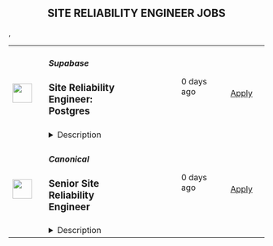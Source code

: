 <div align="center"><h2>SITE RELIABILITY ENGINEER JOBS</h2></div><table><tr>
                <td width="100" height="100" rowspan="2">
                    <img src="https://avatars.githubusercontent.com/u/54469796?s=200&v=4" width="38px" height="auto">
                </td>
                <td width="300">
                    <h5>Supabase</h5>
                    <h3>Site Reliability Engineer: Postgres</h3>
                </td>
                <td width="300">
                    <code></code>
                </td>
                <td width="200">
                <text>0 days ago</text>
                </td>
                <td width="100" rowspan="2">
                <a href="https://jobs.ashbyhq.com/supabase/ba5e5848-0ef7-430d-b773-9455b15db3e8" align="right" target="_blank">Apply</a>
                </td>
            </tr>
            <tr>
                <td colspan="3">
                <details><summary>Description</summary>
                <p style="min-height:1.5em">Supabase is an Open Source and fully remote company building developer tools for databases.</p><p style="min-height:1.5em">We are seeking an experienced SRE to manage the infrastructure of our Postgres databases. We currently manage over 1M Postgres instances and are growing fast.</p><p style="min-height:1.5em"><strong>You will:</strong></p><ul style="min-height:1.5em"><li><p style="min-height:1.5em">Help build the Supabase Postgres offering.</p></li><li><p style="min-height:1.5em">Focus on improving the reliability of database backups and recovery</p></li><li><p style="min-height:1.5em">Implement high availability with minimal downtime failover</p></li><li><p style="min-height:1.5em">Help operationalize database management for our users by implementing maintenance windows, blue-green deployments as part of database upgrades, etc.</p></li><li><p style="min-height:1.5em">Help users self serve debug their databases by improving database observability</p></li><li><p style="min-height:1.5em">Improve the performance of provisioned Postgres databases and expose knobs for our users to further tune their database performance</p></li><li><p style="min-height:1.5em">Improve our system architecture to reduce costs while balancing security and performance.</p></li><li><p style="min-height:1.5em">Design CI/CD systems to speed up deployments with proper change and release management processes.</p></li><li><p style="min-height:1.5em">Escalated storage support tickets and sharing the on-call responsibility for the storage service.</p></li></ul><p style="min-height:1.5em"><strong>You are:</strong></p><ul style="min-height:1.5em"><li><p style="min-height:1.5em">Experience in designing multi-tenant database solutions, designing for failover, fault-tolerance, and disaster recovery</p></li><li><p style="min-height:1.5em">Experience with orchestrating stateful workloads at scale or having used a Postgres operator like the ones from <a target="_blank" rel="noopener noreferrer nofollow" href="https://github.com/zalando/postgres-operator">Zalando</a> or <a target="_blank" rel="noopener noreferrer nofollow" href="https://github.com/CrunchyData/postgres-operator">Crunchy</a> is a plus</p></li><li><p style="min-height:1.5em">Experience with tools in the Postgres ecosystem like <a target="_blank" rel="noopener noreferrer nofollow" href="https://github.com/pgbackrest/pgbackrest">pgbackrest</a>, <a target="_blank" rel="noopener noreferrer nofollow" href="https://pgbarman.org/">barman</a>, <a target="_blank" rel="noopener noreferrer nofollow" href="https://github.com/zalando/patroni">Patroni</a>, <a target="_blank" rel="noopener noreferrer nofollow" href="https://github.com/sorintlab/stolon">Stolon</a>, etc</p></li><li><p style="min-height:1.5em">5+ years experience in SRE/DevOps/Cloud Infrastructure</p></li><li><p style="min-height:1.5em">3+ years of experience in building with Golang</p></li><li><p style="min-height:1.5em">Experience in managing large deployments on AWS</p></li><li><p style="min-height:1.5em">Knowledge of networking</p></li><li><p style="min-height:1.5em">Experience with Infrastructure as Code tools</p></li></ul><p style="min-height:1.5em"><strong>We offer:</strong></p><ul style="min-height:1.5em"><li><p style="min-height:1.5em">100% remote work from anywhere in the world. No location-based adjustment to your salary.</p></li><li><p style="min-height:1.5em">ESOP (equity ownership in the company)</p></li><li><p style="min-height:1.5em">Autonomous work. We work collaboratively on projects, but you set your own pace.</p></li><li><p style="min-height:1.5em">Health, Vision and Dental benefits. Supabase covers 100% of the cost for employees and 80% for dependents</p></li><li><p style="min-height:1.5em">Generous Tech Allowance for any office setup you need</p></li><li><p style="min-height:1.5em">Annual Education Allowance</p></li><li><p style="min-height:1.5em">Annually run off-sites.</p></li></ul><p style="min-height:1.5em"> </p><h2>About the team</h2><ul style="min-height:1.5em"><li><p style="min-height:1.5em">We're a startup. It's unstructured.</p></li><li><p style="min-height:1.5em">Collectively founded more than 30 startups.</p></li><li><p style="min-height:1.5em">Globally distributed team with more than 30 different nationalities.</p></li><li><p style="min-height:1.5em">We deeply believe in <a target="_blank" rel="noopener noreferrer nofollow" href="https://supabase.com/blog/2022/03/25/should-i-open-source-my-company">the efficacy of collaborative open source</a>. We support existing communities and tools, rather than building "yet another xx".</p></li><li><p style="min-height:1.5em">We "dogfood" everything. If you use it in your project, we use it in Supabase.</p></li></ul><h2>Process</h2><ul style="min-height:1.5em"><li><p style="min-height:1.5em">The entire process is fully remote and all communication will happen over email or via video chat.</p></li><li><p style="min-height:1.5em">Once you've submitted your application, the team will review your submission and may reach out for a short screening interview over a video call.</p></li><li><p style="min-height:1.5em">If you pass the screen you will be invited to up to four follow-up interviews. </p></li><li><p style="min-height:1.5em">The calls:</p><ul style="min-height:1.5em"><li><p style="min-height:1.5em">usually take between 20-45 minutes each depending on the interviewer.</p></li><li><p style="min-height:1.5em">most of the time, are all 1:1.</p></li><li><p style="min-height:1.5em">will be with the founders, a member of either the growth or engineering team (depending on the role) and usually one other person from your immediate team or function.</p></li></ul></li><li><p style="min-height:1.5em">Once the interviews are over, the team will meet to discuss several roles and candidates and may:</p><ul style="min-height:1.5em"><li><p style="min-height:1.5em">ask one or two follow-up questions over email or a quick call.</p></li><li><p style="min-height:1.5em">go directly to making an offer.</p></li></ul></li></ul>
                </details>
                </td>
            </tr>,<tr>
                <td width="100" height="100" rowspan="2">
                    <img src="https://pbs.twimg.com/profile_images/1673959375340290050/x7pNtXQ7_400x400.jpg" width="38px" height="auto">
                </td>
                <td width="300">
                    <h5>Canonical</h5>
                    <h3>Senior Site Reliability Engineer</h3>
                </td>
                <td width="300">
                    <code></code>
                </td>
                <td width="200">
                <text>0 days ago</text>
                </td>
                <td width="100" rowspan="2">
                <a href="https://canonical.com/careers/3029798" align="right" target="_blank">Apply</a>
                </td>
            </tr>
            <tr>
                <td colspan="3">
                <details><summary>Description</summary>
                
      <p>Canonical is a leading provider of open source software and operating systems to the global enterprise and technology markets. Our platform, Ubuntu, is very widely used in breakthrough enterprise initiatives such as public cloud, data science, AI, engineering innovation and IoT. Our customers include the world's leading public cloud and silicon providers, and industry leaders in many sectors. The company is a pioneer of global distributed collaboration, with 1200+ colleagues in 75+ countries and very few office based roles. Teams meet two to four times yearly in person, in interesting locations around the world, to align on strategy and execution.</p>
<p>The company is founder led, profitable and growing.</p>
<h2><strong>We are hiring a Senior Site Reliability Engineer</strong></h2>
<p>Next-gen operations at scale, with pure Python infra-as-code, from bare metal to containers and applications. Our goal is to perfect enterprise infrastructure devops.</p>
<p>We run hundreds of private cloud, Kubernetes, and application clusters for customers across physical and public cloud estate, and we are raising the bar on what's possible with automation by embracing a universal operator pattern and model-driven operations.</p>
<p>To succeed in this role you need to believe in automation as a pure software engineering problem, not a hack-it-till-it-works-for-me problem. You need to be interested in the scientific approach to operations at scale, driven by metrics and code, and you need to be able to learn the entire stack, from bare metal networking and kernel up to serverless and open source applications.</p>
<p>Location: Globally remote role</p>
<h3><strong>The role entails</strong></h3>
<p>Our cloud operations engineers bring Python software-engineering skills and rigour to the operations domain. We practise devsecops from bare metal to application. We architect and run OpenStack, Kubernetes and software defined storage, and we enable devsecops for applications running on that infrastructure too.</p>
<p>To become a member of this team, you need to be a software engineer fluent in Python, you need a genuine interest in the full open source infrastructure stack from metal to containers, and you need the ability to work in a high pressure operations environment with mission-critical services for global brand name customers.</p>
<p>As a member of the team you will gain experience in a broad range of cloud technologies. We evolve our offerings as the state of the art improves, so you get to stay current with the latest capabilities in open source infrastructure. We drive upgrades to keep our customers on the latest, best solutions.</p>
<h3><strong>What we are looking for in you</strong></h3>
<ul>
<li>Degree in Software Engineering or Computer Science</li>
<li>Experience with Linux and familiarity with Linux networking and storage</li>
<li>Python software development expertise</li>
<li>Operational experience</li>
<li>Excellent interpersonal skills, curiosity, flexibility, and accountability</li>
<li>Ability to travel internationally twice a year, for company events up to two weeks long</li>
</ul>
<h3><strong>Nice-to-have skills</strong></h3>
<ul>
<li>Experience with OpenStack or Kubernetes deployment or operations</li>
<li>Familiarity with public or private cloud management</li>
</ul>
<h2><strong>What we offer colleagues</strong></h2>
<p>We consider geographical location, experience, and performance in shaping compensation worldwide. We revisit compensation annually (and more often for graduates and associates) to ensure we recognise outstanding performance. In addition to base pay, we offer a performance-driven annual bonus or commission. We provide all team members with additional benefits, which reflect our values and ideals. We balance our programs to meet local needs and ensure fairness globally.</p>
<ul>
<li>Distributed work environment with twice-yearly team sprints in person</li>
<li>Personal learning and development budget of USD 2,000 per year</li>
<li>Annual compensation review</li>
<li>Recognition rewards</li>
<li>Annual holiday leave</li>
<li>Maternity and paternity leave</li>
<li>Employee Assistance Programme</li>
<li>Opportunity to travel to new locations to meet colleagues</li>
<li>Priority Pass, and travel upgrades for long haul company events</li>
</ul>
<h2><strong>About Canonical</strong></h2>
<p>Canonical is a pioneering tech firm at the forefront of the global move to open source. As the company that publishes Ubuntu, one of the most important open source projects and the platform for AI, IoT and the cloud, we are changing the world of software. We recruit on a global basis and set a very high standard for people joining the company. We expect excellence - in order to succeed, we need to be the best at what we do. Most colleagues at Canonical have worked from home since its inception in 2004.​ Working here is a step into the future, and will challenge you to think differently, work smarter, learn new skills, and raise your game.</p>
<h3><strong>Canonical is an equal opportunity employer</strong></h3>
<p>We are proud to foster a workplace free from discrimination. Diversity of experience, perspectives, and background create a better work environment and better products. <a href="https://canonical.com/careers/diversity/identity">Whatever your identity, we will give your application fair consideration.</a></p>
<p>&nbsp;#LI-Remote</p>
<p><br><br></p>





&nbsp;

<p>Requisition ID: 461</p><p></p>
    
                </details>
                </td>
            </tr>,<tr>
                <td width="100" height="100" rowspan="2">
                    <img src="https://pbs.twimg.com/profile_images/1673959375340290050/x7pNtXQ7_400x400.jpg" width="38px" height="auto">
                </td>
                <td width="300">
                    <h5>Canonical</h5>
                    <h3>Senior Site Reliability / Gitops Engineer</h3>
                </td>
                <td width="300">
                    <code></code>
                </td>
                <td width="200">
                <text>0 days ago</text>
                </td>
                <td width="100" rowspan="2">
                <a href="https://canonical.com/careers/5517891" align="right" target="_blank">Apply</a>
                </td>
            </tr>
            <tr>
                <td colspan="3">
                <details><summary>Description</summary>
                
      <p>This role is an opportunity for a hands-on, but literally hands-off, senior technologist with a passion for Linux to build a career with Canonical and drive the success with those leveraging Ubuntu and open source products.&nbsp; If you have experience of IT operations automation, Infrastructure as Code and a passion for technology, then you will enjoy working with some of the best people in the industry at Canonical.</p>
<h2><strong>Job Summary</strong></h2>
<p>The IS team at Canonical supports and maintains all of Canonical’s IT production services. The team is in charge of running services used by over 60 million Ubuntu users.</p>
<p>As an Senior SRE &amp; Gitops engineer you’ll be in a unique position to drive operations automation to the next level, both in our own private clouds as well as in the public clouds. We do this by utilizing the best of open source infrastructure as code software, software development practices such as CI/CD pipelines, and Canonical’s leading products for software operation automation.</p>
<p>In addition to defining the infrastructure as code, you will improve Canonical products and the open-source technologies they’re based on by providing critical feedback to developers on how their products operate at scale. This is done by submitting bugs (and sometimes writing pull requests) and collaborating on design and implementations with other teams within the company.</p>
<p>You’ll be part of a global team of SREs that work together and support each other to provide the best possible services to our company, Canonical’s customers and the Ubuntu Community.</p>
<h2><strong>As a Senior Site Reliability / Gitops Engineer you will</strong></h2>
<ul>
<li>Drive the development of automation, Gitops in your team as an embedded tech lead</li>
<li>Closely collaborate with the IS architect to align your solutions with the IS architecture vision</li>
<li>Design and architect services that IS can offer to the organization as products</li>
<li>Apply your experience of IaC to develop infrastructure as code practice within IS by constantly increasing automation and improving IaC processes</li>
<li>Automate software operations for re-usability and consistency across private and public clouds, taking into consideration the complexities of distributed systems</li>
<li>Maintain operational responsibility for all of Canonical’s core services, networks, and infrastructure</li>
<li>Develop skills in troubleshooting, capacity planning, and performance investigation, Setting up, maintaining and using observability tools such as Prometheus, Grafana, and Elasticsearch; design, implement and maintain monitoring and alerting for various systems and services</li>
<li>Provide assistance and work with globally distributed engineering, operations, and support peers</li>
<li>Be given uninterrupted development time to focus on larger projects and automation of manual tasks</li>
<li>Share your experience, know-how and best practices with other team members in design sessions, mentorship and ‘doing work together’</li>
<li>Carry final responsibility for time-critical escalations</li>
</ul>
<h2>What we are looking for in you</h2>
<ul>
<li>A modern view on hosting architecture, driven by infrastructure as code across both private and public clouds.</li>
<li>A product mindset thriving to develop products rather than solutions.</li>
<li>Python software development experience, with large projects</li>
<li>Experience working with Kubernetes or other container orchestration systems.</li>
<li>Proven exposure to manage and deploy cloud infrastructure with code.&nbsp;&nbsp;</li>
<li>Practical knowledge of Linux networking, routing, and firewalls</li>
<li>Affinity with various forms of Linux storage, from Ceph to Databases</li>
<li>Hands-on experience administering enterprise Linux servers</li>
<li>Extensive knowledge of cloud computing concepts and technologies</li>
<li>Bachelor's degree or greater, preferably in computer science or related engineering field</li>
<li>Able to communicate clearly and effectively in English over email, chat, video or voice calls and in-person</li>
<li>Motivated and able to troubleshoot from kernel to web, and willing to ask others when appropriate</li>
<li>A willingness to be flexible and able to learn new things quickly</li>
<li>Be inspired by the needs of fast-changing environments</li>
<li>Happy to work within distributed teams</li>
<li>Be passionate and familiarized about open-source, especially Ubuntu or Debian</li>
</ul>
<h2>What we offer you</h2>
<p>Your base pay will depend on various factors including your geographical location, level of experience, knowledge and skills. In addition to the benefits above, certain roles are also eligible for additional benefits and rewards including annual bonuses and sales incentives based on revenue or utilization. Our compensation philosophy is to ensure equity right across our global workforce.&nbsp;&nbsp;</p>
<p>In addition to a competitive base pay, we provide all team members with additional benefits, which reflect our values and ideals. Please note that additional benefits may apply depending on the work location and, for more information on these, you can ask in the later stages of the recruitment process.</p>
<ul>
<li>Fully remote working environment - we’ve been working remotely since 2004!</li>
<li>Personal learning and development budget of 2,000USD per annum</li>
<li>Annual compensation review</li>
<li>Recognition rewards</li>
<li>Annual holiday leave</li>
<li>Parental Leave</li>
<li>Employee Assistance Programme</li>
<li>Opportunity to travel to new locations to meet colleagues at ‘sprints’</li>
<li>Priority Pass for travel and travel upgrades for long haul company events</li>
</ul>
<h2>About Canonical</h2>
<p>Canonical is a pioneering tech firm that is at the forefront of the global move to open source. As the company that publishes Ubuntu, one of the most important open source projects and the platform for AI, IoT and the cloud, we are changing the world on a daily basis. We recruit on a global basis and set a very high standard for people joining the company. We expect excellence - in order to succeed, we need to be the best at what we do.</p>
<p>Canonical has been a remote-first company since its inception in 2004.​ Work at Canonical is a step into the future, and will challenge you to think differently, work smarter, learn new skills, and raise your game. Canonical provides a unique window into the world of 21st-century digital business.</p>
<h2>Canonical is an equal opportunity employer</h2>
<p>We are proud to foster a workplace free from discrimination. Diversity of experience, perspectives, and background create a better work environment and better products. <a href="https://canonical.com/careers/diversity/identity">Whatever your identity, we will give your application fair consideration.</a></p>
<p>#LI-remote&nbsp;</p>
<p>Requisition ID: 263</p><p></p>
    
                </details>
                </td>
            </tr>,<tr>
                <td width="100" height="100" rowspan="2">
                    <img src="https://pbs.twimg.com/profile_images/1673959375340290050/x7pNtXQ7_400x400.jpg" width="38px" height="auto">
                </td>
                <td width="300">
                    <h5>Canonical</h5>
                    <h3>Site Reliability Engineer</h3>
                </td>
                <td width="300">
                    <code></code>
                </td>
                <td width="200">
                <text>0 days ago</text>
                </td>
                <td width="100" rowspan="2">
                <a href="https://canonical.com/careers/4468036" align="right" target="_blank">Apply</a>
                </td>
            </tr>
            <tr>
                <td colspan="3">
                <details><summary>Description</summary>
                
      <p>Canonical is a leading provider of open source software and operating systems to the global enterprise and technology markets. Our platform, Ubuntu, is very widely used in breakthrough enterprise initiatives such as public cloud, data science, AI, engineering innovation and IoT. Our customers include the world's leading public cloud and silicon providers, and industry leaders in many sectors. The company is a pioneer of global distributed collaboration, with 1200+ colleagues in 75+ countries and very few office based roles. Teams meet two to four times yearly in person, in interesting locations around the world, to align on strategy and execution.</p>
<p>The company is founder led, profitable and growing.</p>
<h2><strong>We are hiring a Site Reliability Engineer</strong></h2>
<p>Next-gen operations at scale, with pure Python infra-as-code, from bare metal to containers and applications. Our goal is to perfect enterprise infrastructure devops.</p>
<p>We run hundreds of private cloud, Kubernetes, and application clusters for customers across physical and public cloud estate, and we are raising the bar on what's possible with automation by embracing a universal operator pattern and model-driven operations.</p>
<p>To succeed in this role you need to believe in automation as a pure software engineering problem, not a hack-it-till-it-works-for-me problem. You need to be interested in the scientific approach to operations at scale, driven by metrics and code, and you need to be able to learn the entire stack, from bare metal networking and kernel up to serverless and open source applications.</p>
<p>Location: Globally remote role</p>
<h3><strong>The role entails</strong></h3>
<p>Our cloud operations engineers bring Python software-engineering skills and rigour to the operations domain. We practise devsecops from bare metal to application. We architect and run OpenStack, Kubernetes and software defined storage, and we enable devsecops for applications running on that infrastructure too.</p>
<p>To become a member of this team, you need to be a software engineer fluent in Python, you need a genuine interest in the full open source infrastructure stack from metal to containers, and you need the ability to work in a high pressure operations environment with mission-critical services for global brand name customers.</p>
<p>As a member of the team you will gain experience in a broad range of cloud technologies. We evolve our offerings as the state of the art improves, so you get to stay current with the latest capabilities in open source infrastructure. We drive upgrades to keep our customers on the latest, best solutions.</p>
<h3><strong>What we are looking for in you</strong></h3>
<ul>
<li>Degree in Software Engineering or Computer Science</li>
<li>Experience with Linux and familiarity with Linux networking and storage</li>
<li>Python software development expertise</li>
<li>Operational experience</li>
<li>Excellent interpersonal skills, curiosity, flexibility, and accountability</li>
<li>Ability to travel internationally twice a year, for company events up to two weeks long</li>
</ul>
<h3><strong>Nice-to-have skills</strong></h3>
<ul>
<li>Experience with OpenStack or Kubernetes deployment or operations</li>
<li>Familiarity with public or private cloud management</li>
</ul>
<h2><strong>What we offer colleagues</strong></h2>
<p>We consider geographical location, experience, and performance in shaping compensation worldwide. We revisit compensation annually (and more often for graduates and associates) to ensure we recognise outstanding performance. In addition to base pay, we offer a performance-driven annual bonus or commission. We provide all team members with additional benefits, which reflect our values and ideals. We balance our programs to meet local needs and ensure fairness globally.</p>
<ul>
<li>Distributed work environment with twice-yearly team sprints in person</li>
<li>Personal learning and development budget of USD 2,000 per year</li>
<li>Annual compensation review</li>
<li>Recognition rewards</li>
<li>Annual holiday leave</li>
<li>Maternity and paternity leave</li>
<li>Employee Assistance Programme</li>
<li>Opportunity to travel to new locations to meet colleagues</li>
<li>Priority Pass, and travel upgrades for long haul company events</li>
</ul>
<h2><strong>About Canonical</strong></h2>
<p>Canonical is a pioneering tech firm at the forefront of the global move to open source. As the company that publishes Ubuntu, one of the most important open source projects and the platform for AI, IoT and the cloud, we are changing the world of software. We recruit on a global basis and set a very high standard for people joining the company. We expect excellence - in order to succeed, we need to be the best at what we do. Most colleagues at Canonical have worked from home since its inception in 2004.​ Working here is a step into the future, and will challenge you to think differently, work smarter, learn new skills, and raise your game.</p>
<h3><strong>Canonical is an equal opportunity employer</strong></h3>
<p>We are proud to foster a workplace free from discrimination. Diversity of experience, perspectives, and background create a better work environment and better products. <a href="https://canonical.com/careers/diversity/identity">Whatever your identity, we will give your application fair consideration.</a></p>
<p>&nbsp;#LI-Remote</p>
<p><br><br></p><p>Requisition ID: 491</p><p></p>
    
                </details>
                </td>
            </tr>,<tr>
                <td width="100" height="100" rowspan="2">
                    <img src="https://pbs.twimg.com/profile_images/1673959375340290050/x7pNtXQ7_400x400.jpg" width="38px" height="auto">
                </td>
                <td width="300">
                    <h5>Canonical</h5>
                    <h3>Site Reliability / Gitops Engineer</h3>
                </td>
                <td width="300">
                    <code></code>
                </td>
                <td width="200">
                <text>0 days ago</text>
                </td>
                <td width="100" rowspan="2">
                <a href="https://canonical.com/careers/1747487" align="right" target="_blank">Apply</a>
                </td>
            </tr>
            <tr>
                <td colspan="3">
                <details><summary>Description</summary>
                
      <p>This role is an opportunity for a hands-on, but literally hands-off, technologist with a passion for Linux to build a career with Canonical and drive the success with those leveraging Ubuntu and open source products. &nbsp;If you have experience of IT operations automation, Infrastructure as Code and a passion for technology, then you will enjoy working with some of the best people in the industry at Canonical.<br></p>
<h2>Job Summary</h2>
<p>The IS team at Canonical supports and maintains all of Canonical’s IT production services. The team is in charge of running services used by over 60 million Ubuntu users.</p>
<p>As an SRE &amp; Gitops engineer you’ll be in a unique position to drive operations automation to the next level, both in our own private clouds as well as in the public clouds. We do this by utilizing the best of open source infrastructure as code software, software development practices such as CI/CD pipelines, and Canonical’s leading products for software operation automation.</p>
<p>In addition to defining the infrastructure as code, you will improve Canonical products and the open-source technologies they’re based on by providing critical feedback to developers on how their products operate at scale. This is done by submitting bugs (and sometimes writing pull requests) and collaborating on design and implementations with other teams within the company.</p>
<p>You’ll be part of a global team of SREs that work together and support each other to provide the best possible services to our company, Canonical’s customers and the Ubuntu Community.</p>
<h2>As a Site Reliability / Gitops Engineer engineer you will</h2>
<ul>
<li>Apply your experience of IaC to develop infrastructure as code practice within IS by constantly increasing automation and improving IaC processes</li>
<li>Automate software operations for re-usability and consistency across private and public clouds, taking into consideration the complexities of distributed systems</li>
<li>Develop new features and improve the resilience and scalability of the existing cloud and container portfolio at Canonical</li>
<li>Maintain operational responsibility for all of Canonical’s core services, networks, and infrastructure</li>
<li>Develop skills in troubleshooting, capacity planning, and performance investigation, Setting up, maintaining and using observability tools such as Prometheus, Grafana, and Elasticsearch; design, implement and maintain monitoring and alerting for various systems and services</li>
<li>Collaborate with development teams to design service architecture, documentation, playbooks, policies and operational procedures</li>
<li>Provide assistance and work with globally distributed engineering, operations, and support peers</li>
<li>Be given uninterrupted development time to focus on larger projects and automation of manual tasks</li>
<li>Share your experience, know-how and best practices with other team members in design sessions, mentorship and ‘doing work together’</li>
<li>Carry final responsibility for time-critical escalations</li>
</ul>
<h2>What we are looking for in you</h2>
<ul>
<li>A deep experience of, and knowledge to define operations in code, using version control, peer review and CI/CD to roll out changes both to applications and infrastructure</li>
<li>Strong modern engineering background (peer-review, unit testing, SCM, CI/CD, Agile)</li>
<li>Python software development experience, with large projects</li>
<li>Practical knowledge of Linux networking, routing, and firewalls</li>
<li>Affinity with various forms of Linux storage, from Ceph to Databases</li>
<li>Hands-on experience administering enterprise Linux servers</li>
<li>Extensive knowledge of cloud computing concepts and technologies</li>
<li>Bachelor's degree or greater, preferably in computer science or related engineering field</li>
<li>Able to communicate clearly and effectively in English over email, chat, video or voice calls and in-person</li>
<li>Motivated and able to troubleshoot from kernel to web, and willing to ask others when appropriate</li>
<li>A willingness to be flexible and able to learn new things quickly</li>
<li>Be inspired by the needs of fast-changing environments</li>
<li>Happy to work within distributed teams</li>
<li>Be passionate and familiarized about open-source, especially Ubuntu or Debian<br></li>
</ul>
<h2>What we offer you</h2>
<p>Your base pay will depend on various factors including your geographical location, level of experience, knowledge and skills. In addition to the benefits above, certain roles are also eligible for additional benefits and rewards including annual bonuses and sales incentives based on revenue or utilization. Our compensation philosophy is to ensure equity right across our global workforce.&nbsp;&nbsp;</p>
<p>In addition to a competitive base pay, we provide all team members with additional benefits, which reflect our values and ideals. Please note that additional benefits may apply depending on the work location and, for more information on these, you can ask in the later stages of the recruitment process.</p>
<ul>
<li>Fully remote working environment - we’ve been working remotely since 2004!</li>
<li>Personal learning and development budget of 2,000USD per annum</li>
<li>Annual compensation review</li>
<li>Recognition rewards</li>
<li>Annual holiday leave</li>
<li>Parental Leave</li>
<li>Employee Assistance Programme</li>
<li>Opportunity to travel to new locations to meet colleagues at ‘sprints’</li>
<li>Priority Pass for travel and travel upgrades for long haul company events</li>
</ul>
<h2>About Canonical</h2>
<p>Canonical is a pioneering tech firm that is at the forefront of the global move to open source. As the company that publishes Ubuntu, one of the most important open source projects and the platform for AI, IoT and the cloud, we are changing the world on a daily basis. We recruit on a global basis and set a very high standard for people joining the company. We expect excellence - in order to succeed, we need to be the best at what we do.</p>
<p>Canonical has been a remote-first company since its inception in 2004.​ Work at Canonical is a step into the future, and will challenge you to think differently, work smarter, learn new skills, and raise your game. Canonical provides a unique window into the world of 21st-century digital business.</p>
<h2>Canonical is an equal opportunity employer</h2>
<p>We are proud to foster a workplace free from discrimination. Diversity of experience, perspectives, and background create a better work environment and better products. <a href="https://canonical.com/careers/diversity/identity">Whatever your identity, we will give your application fair consideration.</a></p>
<p>#LI-remote&nbsp;</p>
<p>Requisition ID: 263</p><p></p>
    
                </details>
                </td>
            </tr>,<tr>
                <td width="100" height="100" rowspan="2">
                    <img src="https://pbs.twimg.com/profile_images/1031556251782705153/l7Ht7Yer_400x400.jpg" width="38px" height="auto">
                </td>
                <td width="300">
                    <h5>Crytek</h5>
                    <h3>Lead Site Reliability Engineer</h3>
                </td>
                <td width="300">
                    <code></code>
                </td>
                <td width="200">
                <text>0 days ago</text>
                </td>
                <td width="100" rowspan="2">
                <a href="https://jobs.lever.co/crytek/cf3eb775-310c-4dd3-a5d2-e464f0c8f0e4" align="right" target="_blank">Apply</a>
                </td>
            </tr>
            <tr>
                <td colspan="3">
                <details><summary>Description</summary>
                <div>Crytek is looking for a <b>Lead Site Reliability Engineer</b> to support the Network Operations team for <a rel="noopener noreferrer" class="postings-link" href="https://www.huntshowdown.com/"><i>Hunt: Showdown</i></a> team.</div><div><br></div><div><br></div><div><b>Relocation &amp; Remote Work</b></div><div>For this position, you have one of the following options:</div><div>&nbsp;</div><div>1. Come to our modern headquarters in Frankfurt and receive an attractive relocation package and have access to all of our benefits.</div><div>&nbsp;</div><div>2. If you are already living in one of the following countries, we are able to offer you a permanent work contract and allow you to work remotely&nbsp;as an employee&nbsp;from there.&nbsp;</div><div>&nbsp;</div><div>Germany</div><div>Sweden</div><div>United Kingdom</div><div>Spain</div><div>Poland</div><div>Austria</div><div>&nbsp;</div><div>3. If you are interested in full-time remote work in any other country (max. +/- 2 hours CET), we&nbsp;can offer you&nbsp;a freelance contract arrangement.</div><div>&nbsp;</div><h3>Responsibilities</h3><li>Overseeing network operations strategic planning and execution globally;</li><li>Negotiating and contracting with DC and hosting service providers;</li><li>Overseeing game servers' installation process and general coordination of hardware management, traffic management;</li><li>Coordination with game development teams (studios) on game server solution architecture for different platforms (PC and consoles);</li><li>Coordination with online development team for publishing online services;</li><li>Revising and trouble-shooting existing games server solutions and investigating any issues connected to online operations;</li><li>Setting up high-quality-standard processes for online operations;</li><li>Setting up high-level targets for online and network operations like up-time, deployment time, etc.;</li><li>Automate the processes of deploying and monitoring different workloads;</li><li>Manage and motivate the team of DevOps engineers, database and system administrators,on and network engineers;</li><li>Installing and connecting anti-bot and anti-cheat systems within existing Crytek’s services, and general technical management of such systems;</li><li>Take responsibility and maximize the service quality of operations of the platform and the game services on the platform.</li>,<h3>Requirements</h3><li>5+ years of professional experience at mid to senior level management;</li><li>3+ years of experience in operation of online platforms;</li><li>Extensive experience of online operations for games as a service;</li><li>Extensive experience in architecture and trouble-shooting of network solutions;</li><li>Profound Linux experience.</li><li>Experience working with bare metal as well as cloud servers;</li><li>Experience working with automation tools like Ansible and observability tooling like OpenTelemetry and Grafana</li><li>Excellent client service skills &amp; project management skills (e.g. managing to timelines &amp; budgets, setting expectations, developing internal metrics, sharing knowledge, etc.);</li><li>Excellent English communication and writing skills.</li>,<h3>Pluses</h3><li>Experience leading teams</li><li>Experience with financial forecasting and budget management</li><li>Knowledge and understanding of the nature of Online Games</li><div><br></div><div><b>What you can expect from us</b></div><div>&nbsp;</div><div><b>Career Path&nbsp;</b></div><div>Your professional development is important to us, so we have laid out a career plan to help you progress towards your goals and objectives.&nbsp;</div><div>&nbsp;</div><div><b>Company Apartment&nbsp;</b></div><div>To help you get settled, we provide you with a fully furnished company apartment during your first three months in Frankfurt.*&nbsp;</div><div>&nbsp;</div><div><b>Relocation&nbsp;Support&nbsp;</b></div><div>We offer a relocation budget and full coverage of flights to Frankfurt for you and your family.&nbsp;</div><div>You can expect extensive assistance with visa, work permits, and communication with authorities during the relocation process, as well as help settling into Germany (e.g. setting up appointments with banks, government agencies, schools, landlords, finding apartments etc.).*&nbsp;</div><div><b>&nbsp;&nbsp;&nbsp;&nbsp;&nbsp;&nbsp;&nbsp;&nbsp;&nbsp;&nbsp;&nbsp;&nbsp;</b></div><div><b>Public Transport Pass&nbsp;</b></div><div>Discover Frankfurt by bus, tram and metro – free of charge.*&nbsp;</div><div>&nbsp;</div><div><b>Gym Card&nbsp;</b></div><div>A healthy body is a healthy mind. We offer a membership at the premium gym chain Fitness First in Germany. Work out, join group fitness classes, or relax in the wellness facilities.</div><div>&nbsp;</div><div><b>International Environment&nbsp;</b></div><div>We truly embody diversity at Crytek. With employees from over 42 different countries, we define ourselves by our cultural diversity.&nbsp;</div><div>&nbsp;</div><div><b>German Classes&nbsp;</b></div><div>Understanding the local culture will make your stay abroad more enjoyable, and Crytek supports that by offering German language courses for you and your family.&nbsp;</div><div>&nbsp;&nbsp;</div><div><b>Events</b></div><div>Join us on our exciting company events, including new starter breakfasts, summer and winter parties, our annual trip to Gamescom in Cologne, and many more!*&nbsp;</div><div>We are all gamers: stay connected and play games with your colleagues at our remote gaming parties.</div><div>&nbsp;</div><div><b>Vacation Days&nbsp;</b></div><div>At our Frankfurt office you can enjoy 24 days of vacation per year, and every 2 years you get 1 more (up to a maximum of 28 days). You will also have on average 10 public holidays on top of the days you take off. </div><div>If you are working from another country, local standards apply.</div><div>&nbsp; </div><div>&nbsp;&nbsp;</div><div>*only applicable to employees in Frankfurt.</div>
                </details>
                </td>
            </tr></table>
